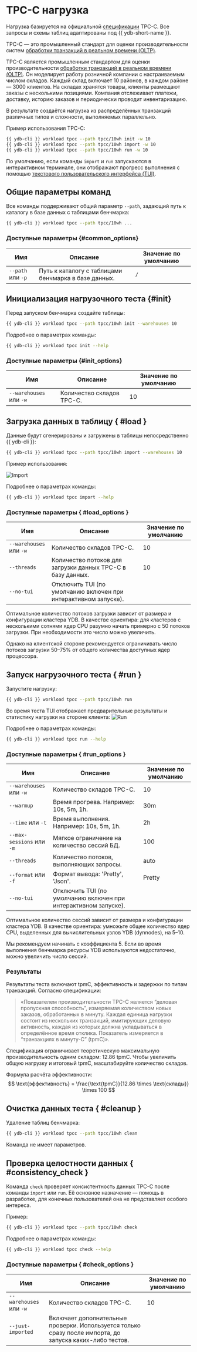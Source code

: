 # TPC-C нагрузка

Нагрузка базируется на официальной [спецификации](https://www.tpc.org/tpc_documents_current_versions/pdf/tpc-c_v5.11.0.pdf) TPC-C. Все запросы и схемы таблиц адаптированы под {{ ydb-short-name }}.

TPC-C — это промышленный стандарт для оценки производительности систем [обработки транзакций в реальном времени (OLTP)](https://ru.wikipedia.org/wiki/OLTP).

TPC-C является промышленным стандартом для оценки производительности [обработки транзакций в реальном времени (OLTP)](https://ru.wikipedia.org/wiki/OLTP). Он моделирует работу розничной компании с настраиваемым числом складов. Каждый склад включает 10 районов, в каждом районе — 3000 клиентов. На складах хранятся товары, клиенты размещают заказы с несколькими позициями. Компания отслеживает платежи, доставку, историю заказов и периодически проводит инвентаризацию.

В результате создаётся нагрузка из распределённых транзакций различных типов и сложности, выполняемых параллельно.

Пример использования TPC-C:

```bash
{{ ydb-cli }} workload tpcc --path tpcc/10wh init -w 10
{{ ydb-cli }} workload tpcc --path tpcc/10wh import -w 10
{{ ydb-cli }} workload tpcc --path tpcc/10wh run -w 10
```

По умолчанию, если команды `import` и `run` запускаются в интерактивном терминале, они отображают прогресс выполнения с помощью [текстового пользовательского интерфейса (TUI)](https://en.wikipedia.org/wiki/Text-based_user_interface).

## Общие параметры команд

Все команды поддерживают общий параметр `--path`, задающий путь к каталогу в базе данных с таблицами бенчмарка:

```bash
{{ ydb-cli }} workload tpcc --path tpcc/10wh ...
```

### Доступные параметры {#common_options}

| Имя                | Описание                                             | Значение по умолчанию |
|--------------------|------------------------------------------------------|-----------------------|
| `--path` или `-p`  | Путь к каталогу с таблицами бенчмарка в базе данных. | `/`                   |

## Инициализация нагрузочного теста {#init}

Перед запуском бенчмарка создайте таблицы:

```bash
{{ ydb-cli }} workload tpcc --path tpcc/10wh init --warehouses 10
```

Подробнее о параметрах команды:

```bash
{{ ydb-cli }} workload tpcc init --help
```

### Доступные параметры {#init_options}

| Имя                     | Описание                      | Значение по умолчанию |
|-------------------------|-------------------------------|-----------------------|
| `--warehouses` или `-w` | Количество складов TPC-C.     | 10                    |

## Загрузка данных в таблицу { #load }

Данные будут сгенерированы и загружены в таблицы непосредственно {{ ydb-cli }}:

```bash
{{ ydb-cli }} workload tpcc --path tpcc/10wh import --warehouses 10
```

Пример использования:

![Import](_assets/tpcc-import.gif)

Подробнее о параметрах команды:

```bash
{{ ydb-cli }} workload tpcc import --help
```

### Доступные параметры { #load_options }

| Имя                     | Описание                                                                 | Значение по умолчанию |
|-------------------------|--------------------------------------------------------------------------|-----------------------|
| `--warehouses` или `-w` | Количество складов TPC-C.                                                | 10                    |
| `--threads`             | Количество потоков для загрузки данных TPC-C в базу данных.              | 10                    |
| `--no-tui`              | Отключить TUI (по умолчанию включен при интерактивном запуске).          |                       |

Оптимальное количество потоков загрузки зависит от размера и конфигурации кластера YDB. В качестве ориентира: для кластеров с несколькими сотнями ядер CPU разумно начать примерно с 50 потоков загрузки. При необходимости это число можно увеличить.

Однако на клиентской стороне рекомендуется ограничивать число потоков загрузки 50–75% от общего количества доступных ядер процессора.

## Запуск нагрузочного теста { #run }

Запустите нагрузку:

```bash
{{ ydb-cli }} workload tpcc --path tpcc/10wh run
```

Во время теста TUI отображает предварительные результаты и статистику нагрузки на стороне клиента:
![Run](_assets/tpcc-run.gif)

Подробнее о параметрах команды:

```bash
{{ ydb-cli }} workload tpcc run --help
```

### Доступные параметры { #run_options }

| Имя                      | Описание                                                                 | Значение по умолчанию |
|--------------------------|--------------------------------------------------------------------------|-----------------------|
| `--warehouses` или `-w`  | Количество складов TPC-C.                                                | 10                    |
| `--warmup`               | Время прогрева. Например: 10s, 5m, 1h.                                   | 30m                   |
| `--time` или `-t`        | Время выполнения. Например: 10s, 5m, 1h.                                 | 2h                    |
| `--max-sessions` или `-m`| Мягкое ограничение на количество сессий БД.                              | 100                   |
| `--threads`              | Количество потоков, выполняющих запросы.                                 | auto                  |
| `--format` или `-f`      | Формат вывода: 'Pretty', 'Json'.                                         | Pretty                |
| `--no-tui`               | Отключить TUI (по умолчанию включен при интерактивном запуске).          |                       |

Оптимальное количество сессий зависит от размера и конфигурации кластера YDB. В качестве ориентира: умножьте общее количество ядер CPU, выделенных для вычислительных узлов YDB (dynnodes), на 5–10.

Мы рекомендуем начинать с коэффициента 5. Если во время выполнения бенчмарка ресурсы YDB используются недостаточно, можно увеличить число сессий.

### Результаты

Результаты теста включают tpmC, эффективность и задержки по типам транзакций. Согласно спецификации:

> «Показателем производительности TPC-C является “деловая пропускная способность”, измеряемая количеством новых заказов, обработанных в минуту. Каждая единица нагрузки состоит из нескольких транзакций, имитирующих деловую активность, каждая из которых должна укладываться в определённое время отклика. Показатель измеряется в “транзакциях в минуту-C” (tpmC)».

Спецификация ограничивает теоретическую максимальную производительность одним складом: 12.86 tpmC. Чтобы увеличить общую нагрузку и итоговый tpmC, масштабируйте количество складов.

Формула расчёта эффективности:
$$
\text{эффективность} = \frac{\text{tpmC}}{12.86 \times \text{склады}} \times 100
$$

## Очистка данных теста { #cleanup }

Удаление таблиц бенчмарка:

```bash
{{ ydb-cli }} workload tpcc --path tpcc/10wh clean
```

Команда не имеет параметров.

## Проверка целостности данных { #consistency_check }

Команда `check` проверяет консистентность данных TPC-C после команды `import` или `run`. Её основное назначение — помощь в разработке, для конечных пользователей она не представляет особого интереса.

Пример:

```bash
{{ ydb-cli }} workload tpcc --path tpcc/10wh check
```

Подробнее о параметрах команды:

```bash
{{ ydb-cli }} workload tpcc check --help
```

### Доступные параметры { #check_options }

| Имя                     | Описание                                                                                                  | Значение по умолчанию |
|-------------------------|-----------------------------------------------------------------------------------------------------------|-----------------------|
| `--warehouses` или `-w` | Количество складов TPC-C.                                                                                 | 10                    |
| `--just-imported`       | Включает дополнительные проверки. Используется только сразу после импорта, до запуска каких-либо тестов.  |                       |
